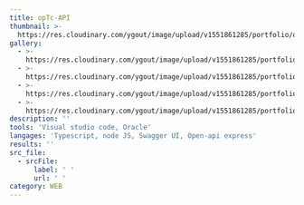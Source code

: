 ```yaml
---
title: opTc-API
thumbnail: >-
  https://res.cloudinary.com/ygout/image/upload/v1551861285/portfolio/optc-api/Capture2.jpg
gallery:
  - >-
    https://res.cloudinary.com/ygout/image/upload/v1551861285/portfolio/optc-api/Capture2.jpg
  - >-
    https://res.cloudinary.com/ygout/image/upload/v1551861285/portfolio/optc-api/Capture.jpg
  - >-
    https://res.cloudinary.com/ygout/image/upload/v1551861285/portfolio/optc-api/Capture3.jpg
  - >-
    https://res.cloudinary.com/ygout/image/upload/v1551861285/portfolio/optc-api/Capture4.jpg
description: ''
tools: 'Visual studio code, Oracle'
langages: 'Typescript, node JS, Swagger UI, Open-api express'
results: ''
src_file:
  - srcFile:
      label: ' '
      url: ' '
category: WEB
---
```


